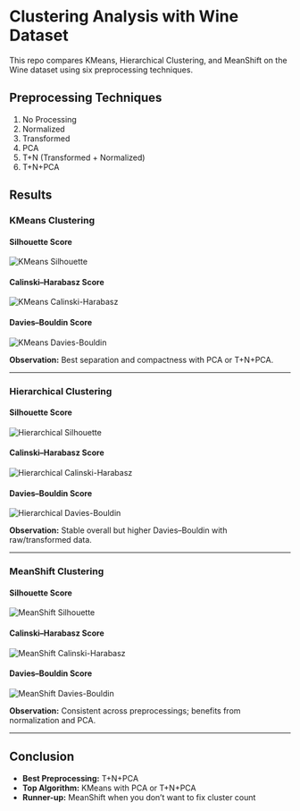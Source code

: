 # Clustering Analysis with Wine Dataset

This repo compares KMeans, Hierarchical Clustering, and MeanShift on the Wine dataset using six preprocessing techniques.

## Preprocessing Techniques
1. No Processing  
2. Normalized  
3. Transformed  
4. PCA  
5. T+N (Transformed + Normalized)  
6. T+N+PCA  

## Results

### KMeans Clustering

#### Silhouette Score  
![KMeans Silhouette](images/kmeans_silhouette.png)

#### Calinski–Harabasz Score  
![KMeans Calinski-Harabasz](images/kmeans_calinski.png)

#### Davies–Bouldin Score  
![KMeans Davies-Bouldin](images/kmeans_davies.png)

**Observation:** Best separation and compactness with PCA or T+N+PCA.

---

### Hierarchical Clustering

#### Silhouette Score  
![Hierarchical Silhouette](images/hierarchical_silhouette.png)

#### Calinski–Harabasz Score  
![Hierarchical Calinski-Harabasz](images/hierarchical_calinski.png)

#### Davies–Bouldin Score  
![Hierarchical Davies-Bouldin](images/hierarchical_davies.png)

**Observation:** Stable overall but higher Davies–Bouldin with raw/transformed data.

---

### MeanShift Clustering

#### Silhouette Score  
![MeanShift Silhouette](images/meanshift_silhouette.png)

#### Calinski–Harabasz Score  
![MeanShift Calinski-Harabasz](images/meanshift_calinski.png)

#### Davies–Bouldin Score  
![MeanShift Davies-Bouldin](images/meanshift_davies.png)

**Observation:** Consistent across preprocessings; benefits from normalization and PCA.

---

## Conclusion

- **Best Preprocessing:** T+N+PCA  
- **Top Algorithm:** KMeans with PCA or T+N+PCA  
- **Runner-up:** MeanShift when you don’t want to fix cluster count  

